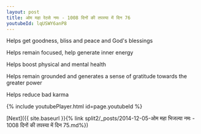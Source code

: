 ```yaml
---
layout: post
title: ओम महा रेठसे नमः - 1008 दिनों की तपस्या में दिन 76
youtubeId: lqUSWY6anP8
---
```

 
 
Helps get goodness, bliss and peace and God's blessings
 
Helps remain focused, help generate inner energy 
 
Helps boost physical and mental health 
 
Helps remain grounded and generates a sense of gratitude towards the greater power 
 
Helps reduce bad karma
 
 
 
 


{% include youtubePlayer.html id=page.youtubeId %}
 
[Next]({{ site.baseurl }}{% link  split2/_posts/2014-12-05-ओम महा भिजल्या नमः - 1008 दिनों की तपस्या में दिन 75.md%})
 
